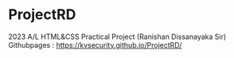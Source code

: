 # ProjectRD
2023 A/L HTML&amp;CSS Practical Project (Ranishan Dissanayaka Sir)
Githubpages : https://kvsecurity.github.io/ProjectRD/
